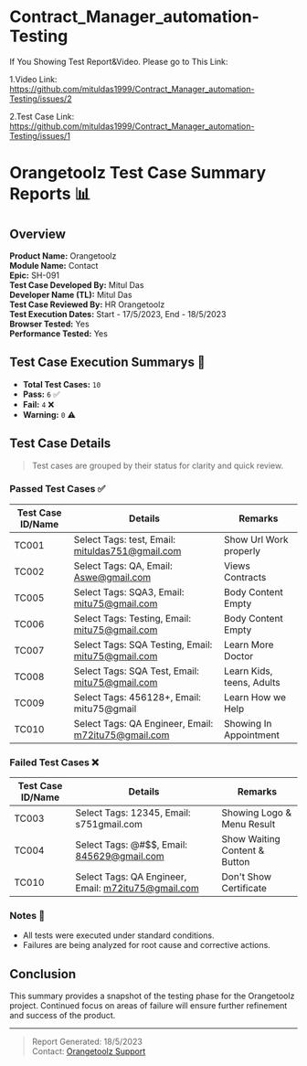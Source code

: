# Contract_Manager_automation-Testing
If You Showing Test Report&Video.
Please go to This Link:

   1.Video Link: 
   https://github.com/mituldas1999/Contract_Manager_automation-Testing/issues/2
   
   2.Test Case Link: 
   https://github.com/mituldas1999/Contract_Manager_automation-Testing/issues/1


   # Orangetoolz Test Case Summary Reports 📊

## Overview
**Product Name:** Orangetoolz  
**Module Name:** Contact  
**Epic:** SH-091  
**Test Case Developed By:** Mitul Das  
**Developer Name (TL):** Mitul Das  
**Test Case Reviewed By:** HR Orangetoolz  
**Test Execution Dates:** Start - 17/5/2023, End - 18/5/2023  
**Browser Tested:** Yes  
**Performance Tested:** Yes  

## Test Case Execution Summarys 🚀
- **Total Test Cases:** `10`
- **Pass:** `6` ✅
- **Fail:** `4` ❌
- **Warning:** `0` ⚠️

## Test Case Details
> Test cases are grouped by their status for clarity and quick review.

### Passed Test Cases ✅
| Test Case ID/Name | Details | Remarks |
| ----------------- | ------- | ------- |
| TC001 | Select Tags: test, Email: mituldas751@gmail.com | Show Url Work properly |
| TC002 | Select Tags: QA, Email: Aswe@gmail.com | Views Contracts |
| TC005 | Select Tags: SQA3, Email: mitu75@gmail.com | Body Content Empty |
| TC006 | Select Tags: Testing, Email: mitu75@gmail.com | Body Content Empty |
| TC007 | Select Tags: SQA Testing, Email: mitu75@gmail.com | Learn More Doctor |
| TC008 | Select Tags: SQA Test, Email: mitu75@gmail.com | Learn Kids, teens, Adults |
| TC009 | Select Tags: 456128+, Email: mitu75@gmail | Learn How we Help |
| TC010 | Select Tags: QA Engineer, Email: m72itu75@gmail.com | Showing In Appointment |

### Failed Test Cases ❌
| Test Case ID/Name | Details | Remarks |
| ----------------- | ------- | ------- |
| TC003 | Select Tags: 12345, Email: s751gmail.com | Showing Logo & Menu Result |
| TC004 | Select Tags: @#$$, Email: 845629@gmail.com | Show Waiting Content & Button |
| TC010 | Select Tags: QA Engineer, Email: m72itu75@gmail.com | Don't Show Certificate |

### Notes 📝
- All tests were executed under standard conditions.
- Failures are being analyzed for root cause and corrective actions.

## Conclusion
This summary provides a snapshot of the testing phase for the Orangetoolz project. Continued focus on areas of failure will ensure further refinement and success of the product.

---

> Report Generated: 18/5/2023  
> Contact: [Orangetoolz Support](mailto:support@orangetoolz.com)



